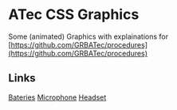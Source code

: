# ATec CSS Graphics

Some (animated) Graphics with explainations for [https://github.com/GRBATec/procedures](https://github.com/GRBATec/procedures)

## Links

[Bateries](https://barsch2006.github.io/atec-css-graphics/bateries/)
[Microphone](https://barsch2006.github.io/atec-css-graphics/microphone/)
[Headset](https://barsch2006.github.io/atec-css-graphics/headset/)
